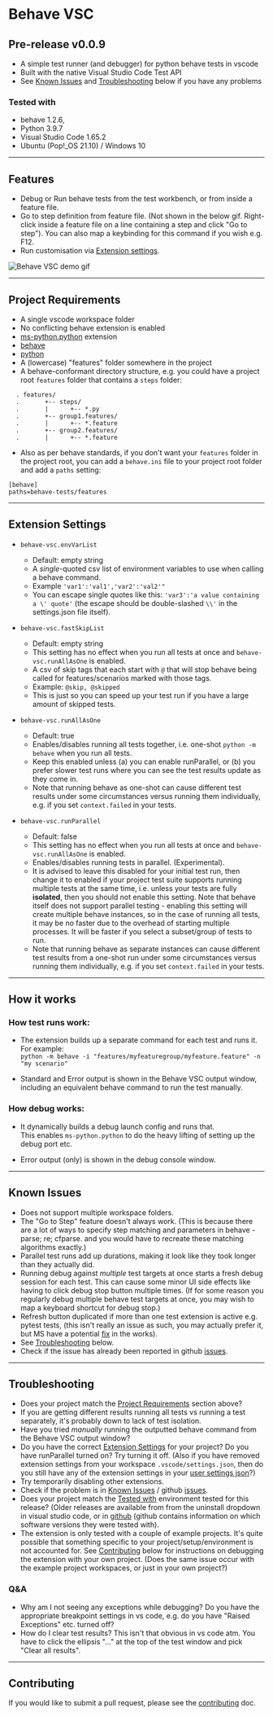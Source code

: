 # Behave VSC 

## Pre-release v0.0.9
- A simple test runner (and debugger) for python behave tests in vscode
- Built with the native Visual Studio Code Test API  
- See [Known Issues](#known-issues) and [Troubleshooting](#troubleshooting) below if you have any problems

### Tested with
- behave 1.2.6, 
- Python 3.9.7
- Visual Studio Code 1.65.2
- Ubuntu (Pop!_OS 21.10) / Windows 10

---
## Features

- Debug or Run behave tests from the test workbench, or from inside a feature file.
- Go to step definition from feature file. (Not shown in the below gif. Right-click inside a feature file on a line 
containing a step and click "Go to step"). You can also map a keybinding for this command if you wish e.g. F12.
- Run customisation via [Extension settings](#extension-settings).


![Behave VSC demo gif](https://github.com/jimasp/behave-vsc/raw/main/images/behave-vsc.gif)


---
## Project Requirements
- A single vscode workspace folder
- No conflicting behave extension is enabled
- [ms-python.python](https://marketplace.visualstudio.com/items?itemName=ms-python.python) extension
- [behave](https://behave.readthedocs.io)
- [python](https://www.python.org/) 
- A (lowercase) "features" folder somewhere in the project
- A behave-conformant directory structure, e.g. you could have a project root `features` folder that contains a `steps` folder:
```  
  . features/  
  .       +-- steps/  
  .       |      +-- *.py  
  .       +-- group1.features/  
  .       |      +-- *.feature  
  .       +-- group2.features/  
  .       |      +-- *.feature  
```
- Also as per behave standards, if you don't want your `features` folder in the project root, you can add a `behave.ini` file to your project root 
folder and add a `paths` setting:
```
[behave]
paths=behave-tests/features 
```

---
## Extension Settings

- `behave-vsc.envVarList`
  - Default: empty string
  - A _single_-quoted csv list of environment variables to use when calling a behave command.
  - Example `'var1':'val1','var2':'val2'"`
  - You can escape single quotes like this: `'var3':'a value containing a \' quote'` (the escape should be double-slashed `\\'` in the 
  settings.json file itself).

- `behave-vsc.fastSkipList`
  - Default: empty string
  - This setting has no effect when you run all tests at once and `behave-vsc.runAllAsOne` is enabled. 
  - A csv of skip tags that each start with `@` that will stop behave being called for features/scenarios marked with those tags. 
  - Example: `@skip, @skipped` 
  - This is just so you can speed up your test run if you have a large amount of skipped tests. 

- `behave-vsc.runAllAsOne` 
  - Default: true
  - Enables/disables running all tests together, i.e. one-shot `python -m behave` when you run all tests. 
  - Keep this enabled unless (a) you can enable runParallel, or (b) you prefer slower test runs where you can see the test results update as they 
  come in. 
  - Note that running behave as one-shot can cause different test results under some circumstances versus running them individually, e.g. if you 
  set `context.failed` in your tests.

- `behave-vsc.runParallel`
  - Default: false
  - This setting has no effect when you run all tests at once and `behave-vsc.runAllAsOne` is enabled. 
  - Enables/disables running tests in parallel. (Experimental). 
  - It is advised to leave this disabled for your initial test 
run, then change it to enabled if your project test suite supports running multiple tests at the same time, i.e. unless your tests are 
fully **isolated**, then you should not enable this setting. Note that behave itself does not support parallel testing - enabling this setting 
will create multiple behave instances, so in the case of running all tests, it may be no faster due to the overhead of starting multiple processes. 
It will be faster if you select a subset/group of tests to run.  
  - Note that running behave as separate instances can cause different test results from a one-shot run under some circumstances versus running them 
  individually, e.g. if you set `context.failed` in your tests.  
 

---  
## How it works

### How test runs work:

- The extension builds up a separate command for each test and runs it. For example:  
`python -m behave -i "features/myfeaturegroup/myfeature.feature" -n "my scenario"`

- Standard and Error output is shown in the Behave VSC output window, including an equivalent behave command to run the test manually.


### How debug works:

- It dynamically builds a debug launch config and runs that.    
This enables `ms-python.python` to do the heavy lifting of setting up the debug port etc.

- Error output (only) is shown in the debug console window.

---
## Known Issues

- Does not support multiple workspace folders.
- The "Go to Step" feature doesn't always work. (This is because there are a lot of ways to specify step matching and parameters 
in behave - parse;  re; cfparse. and you would have to recreate these matching algorithms exactly.) 
- Parallel test runs add up durations, making it look like they took longer than they actually did.
- Running debug against _multiple_ test targets at once starts a fresh debug session for each test. This can cause some minor UI side effects like 
having to click debug stop button multiple times. (If for some reason you regularly debug multiple behave test targets at once, you may wish to map 
a keyboard shortcut for debug stop.)
- Refresh button duplicated if more than one test extension is active e.g. pytest tests, (this isn't really an issue as such, you may actually prefer 
it, but MS have a potential [fix](https://github.com/microsoft/vscode/issues/139737) in the works).
- See [Troubleshooting](#troubleshooting) below.
- Check if the issue has already been reported in github [issues](https://github.com/jimasp/behave-vsc/issues).


---
## Troubleshooting
- Does your project match the [Project Requirements](#project-requirements) section above?
- If you are getting different results running all tests vs running a test separately, it's probably down to lack of test isolation. 
- Have you tried _manually_ running the outputted behave command from the Behave VSC output window?
- Do you have the correct [Extension Settings](#extension-settings) for your project? Do you have runParallel turned on? Try turning it off. (Also if 
you have removed extension settings from your 
workspace `.vscode/settings.json`, then do you still have any of the extension settings in your 
[user settings json](https://code.visualstudio.com/docs/getstarted/settings#_settings-file-locations)?)
- Try temporarily disabling other extensions.
- Check if the problem is in [Known Issues](#known-issues) / github [issues](https://github.com/jimasp/behave-vsc/issues).
- Does your project match the [Tested with](#tested-with) environment tested for this release? (Older releases are available from from the uninstall 
dropdown in visual studio code, or in 
[github](https://github.com/jimasp/behave-vsc/releases) (github contains information on which software versions they were tested with).
- The extension is only tested with a couple of example projects. It's quite possible that something specific to your project/setup/environment is 
not accounted for. See [Contributing](#contributing) below for instructions on debugging the extension with your own project. (Does the 
same issue occur with the example project workspaces, or just in your own project?) 
### Q&A
- Why am I not seeing any exceptions while debugging? Do you have the appropriate breakpoint settings in vs code, e.g. do you have 
"Raised Exceptions" etc. turned off?
- How do I clear test results? This isn't that obvious in vs code atm. You have to click the ellipsis "..." at the top of the test window and pick 
"Clear all results".

---
## Contributing

If you would like to submit a pull request, please see the [contributing](CONTRIBUTING.md) doc.


